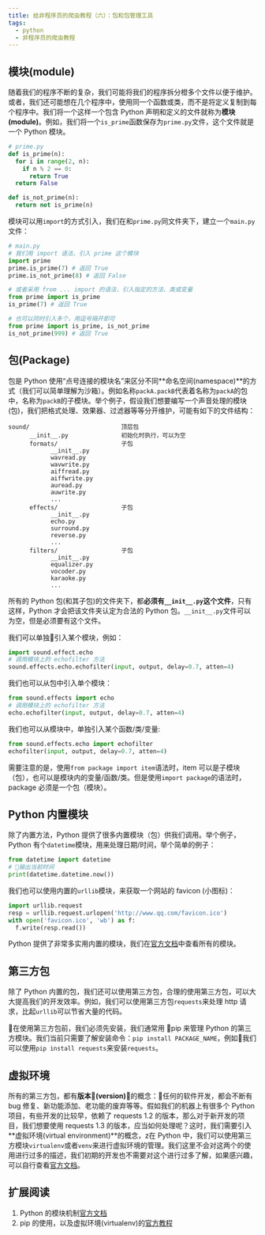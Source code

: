 ```yaml
---
title: 给非程序员的爬虫教程（六）：包和包管理工具
tags:
  - python
  - 非程序员的爬虫教程
---
```


## 模块(module)
随着我们的程序不断的复杂，我们可能将我们的程序拆分橙多个文件以便于维护。或者，我们还可能想在几个程序中，使用同一个函数或类，而不是将定义复制到每个程序中。我们将一个这样一个包含 Python 声明和定义的文件就称为**模块(module)**。例如，我们将一个`is_prime`函数保存为`prime.py`文件，这个文件就是一个 Python 模块。
```python
# prime.py
def is_prime(n):
  for i in range(2, n):
    if n % 2 == 0:
      return True
  return False

def is_not_prime(n):
  return not is_prime(n)
```
模块可以用`import`的方式引入，我们在和`prime.py`同文件夹下，建立一个`main.py`文件：
```python
# main.py
# 我们用 import 语法，引入 prime 这个模块
import prime
prime.is_prime(7) # 返回 True
prime.is_not_prime(8) # 返回 False

# 或者采用 from ... import 的语法，引入指定的方法、类或变量
from prime import is_prime
is_prime(7) # 返回 True

# 也可以同时引入多个，用逗号隔开即可
from prime import is_prime, is_not_prime
is_not_prime(999) # 返回 True
```

## 包(Package)
包是 Python 使用“点号连接的模块名”来区分不同**命名空间(namespace)**的方式（我们可以简单理解为沙箱）。例如名称`packA.packB`代表着名称为`packA`的包中，名称为`packB`的子模块。举个例子，假设我们想要编写一个声音处理的模块(包)，我们把格式处理、效果器、过滤器等等分开维护，可能有如下的文件结构：
```
sound/                          顶层包
      __init__.py               初始化时执行，可以为空
      formats/                  子包
            __init__.py
            wavread.py
            wavwrite.py
            aiffread.py
            aiffwrite.py
            auread.py
            auwrite.py
            ...
      effects/                  子包
            __init__.py
            echo.py
            surround.py
            reverse.py
            ...
      filters/                  子包
            __init__.py
            equalizer.py
            vocoder.py
            karaoke.py
            ...
```
所有的 Python 包(和其子包)的文件夹下，都**必须有`__init__.py`这个文件**，只有这样，Python 才会把该文件夹认定为合法的 Python 包。`__init__.py`文件可以为空，但是必须要有这个文件。

我们可以单独引入某个模块，例如：
```python
import sound.effect.echo
# 调用模块上的 echofilter 方法
sound.effects.echo.echofilter(input, output, delay=0.7, atten=4)
```
我们也可以从包中引入单个模块：
```python
from sound.effects import echo
# 调用模块上的 echofilter 方法
echo.echofilter(input, output, delay=0.7, atten=4)
```
我们也可以从模块中，单独引入某个函数/类/变量:
```python
from sound.effects.echo import echofilter
echofilter(input, output, delay=0.7, atten=4)
```

需要注意的是，使用`from package import item`语法时，item 可以是子模块（包），也可以是模块内的变量/函数/类。但是使用`import package`的语法时，package 必须是一个包（模块）。

## Python 内置模块
除了内置方法，Python 提供了很多内置模块（包）供我们调用。举个例子，Python 有个`datetime`模块，用来处理日期/时间，举个简单的例子：
```python
from datetime import datetime
# 输出当前时间
print(datetime.datetime.now())
```
我们也可以使用内置的`urllib`模块，来获取一个网站的 favicon (小图标)：
```python
import urllib.request
resp = urllib.request.urlopen('http://www.qq.com/favicon.ico')
with open('favicon.ico', 'wb') as f:
  f.write(resp.read())
```
Python 提供了非常多实用内置的模块，我们在[官方文档](https://docs.python.org/3/library/index.html)中查看所有的模块。

## 第三方包
除了 Python 内置的包，我们还可以使用第三方包，合理的使用第三方包，可以大大提高我们的开发效率。例如，我们可以使用第三方包`requests`来处理 http 请求，比起`urllib`可以节省大量的代码。

在使用第三方包前，我们必须先安装，我们通常用 pip 来管理 Python 的第三方模块。我们当前只需要了解安装命令：`pip install PACKAGE_NAME`，例如我们可以使用`pip install requests`来安装`requests`。

## 虚拟环境
所有的第三方包，都有**版本(version)**的概念：任何的软件开发，都会不断有 bug 修复、新功能添加、老功能的废弃等等。假如我们的机器上有很多个 Python 项目，有些开发的比较早，依赖了 requests 1.2 的版本，那么对于新开发的项目，我们想要使用 requests 1.3 的版本，应当如何处理呢？这时，我们需要引入**虚拟环境(virtual environment)**的概念，z在 Python 中，我们可以使用第三方模块`virtualenv`或者`venv`来进行虚拟环境的管理。我们这里不会对这两个的使用进行过多的描述，我们初期的开发也不需要对这个进行过多了解，如果感兴趣，可以自行查看[官方文档](https://packaging.python.org/tutorials/installing-packages/)。

## 扩展阅读
1. Python 的模块机制[官方文档](https://docs.python.org/3/tutorial/modules.html)
2. pip 的使用，以及虚拟环境(virtualenv)的[官方教程](https://packaging.python.org/tutorials/installing-packages/)